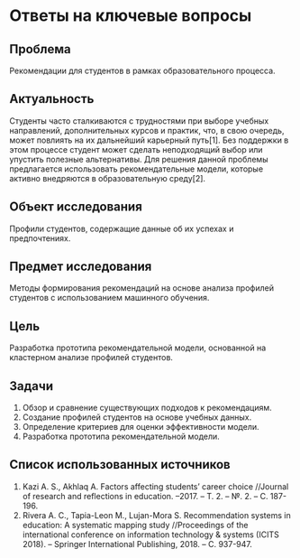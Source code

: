 # Ответы на ключевые вопросы

## Проблема

Рекомендации для студентов в рамках образовательного процесса.

## Актуальность

Студенты часто сталкиваются с трудностями при выборе учебных направлений, дополнительных курсов и практик, что, в свою
очередь, может повлиять на их дальнейший карьерный путь[1]. Без поддержки в этом процессе студент может сделать неподходящий
выбор или упустить полезные альтернативы. Для решения данной проблемы предлагается использовать рекомендательные модели,
которые активно внедряются в образовательную среду[2].

## Объект исследования

Профили студентов, содержащие данные об их успехах и предпочтениях.

## Предмет исследования

Методы формирования рекомендаций на основе анализа профилей студентов с использованием машинного обучения.

## Цель

Разработка прототипа рекомендательной модели, основанной на кластерном анализе профилей студентов.

## Задачи

1. Обзор и сравнение существующих подходов к рекомендациям.
2. Создание профилей студентов на основе учебных данных.
3. Определение критериев для оценки эффективности модели.
4. Разработка прототипа рекомендательной модели.

## Список использованных источников

1. Kazi A. S., Akhlaq A. Factors affecting students’ career choice //Journal of research and reflections in education. –2017. – Т. 2. – №. 2. – С. 187-196.
2. Rivera A. C., Tapia-Leon M., Lujan-Mora S. Recommendation systems in education: A systematic mapping study //Proceedings of the international conference on information technology & systems (ICITS 2018). – Springer International Publishing, 2018. – С. 937-947.
